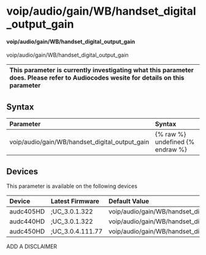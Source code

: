 ﻿---
description: voip/audio/gain/WB/handset_digital_output_gain
search: false
---

# voip/audio/gain/WB/handset_digital_output_gain

#### voip/audio/gain/WB/handset_digital_output_gain

voip/audio/gain/WB/handset_digital_output_gain


| This parameter is currently investigating what this parameter does. Please refer to Audiocodes wesite for details on this parameter | 
| :--- |

## Syntax
| Parameter | Syntax |
| :--- | :--- |
|voip/audio/gain/WB/handset_digital_output_gain | {% raw %} undefined {% endraw %}|

## Devices
This parameter is available on the following devices

| Device | Latest Firmware | Default Value |
|:---|:---|:---|
| audc405HD | ;UC_3.0.1.322 | voip/audio/gain/WB/handset_digital_output_gain=-2 
| audc440HD | ;UC_3.0.1.322 | voip/audio/gain/WB/handset_digital_output_gain=-2 
| audc450HD | ;UC_3.0.4.111.77 | voip/audio/gain/WB/handset_digital_output_gain=-2 

ADD A DISCLAIMER
